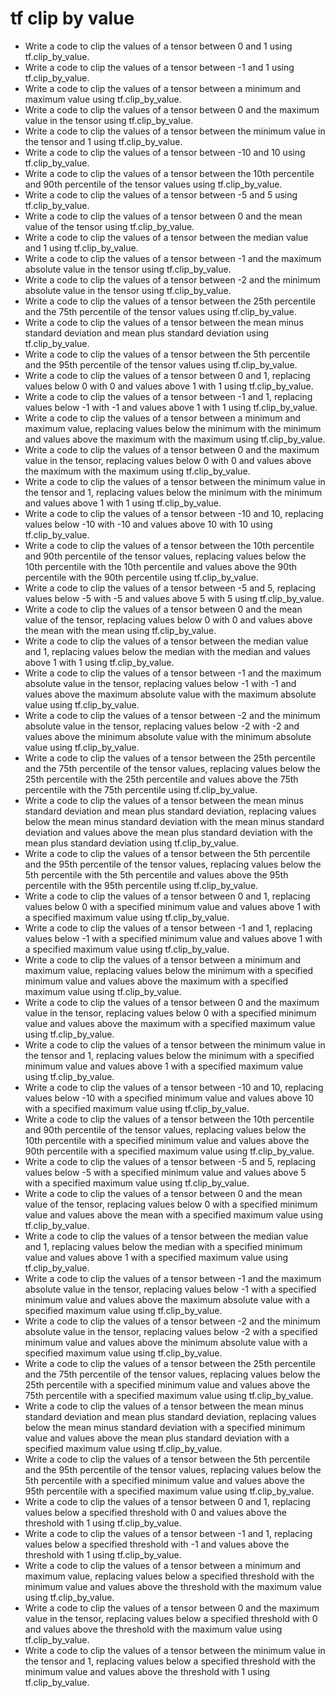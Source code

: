 # tf clip by value

- Write a code to clip the values of a tensor between 0 and 1 using tf.clip_by_value.
- Write a code to clip the values of a tensor between -1 and 1 using tf.clip_by_value.
- Write a code to clip the values of a tensor between a minimum and maximum value using tf.clip_by_value.
- Write a code to clip the values of a tensor between 0 and the maximum value in the tensor using tf.clip_by_value.
- Write a code to clip the values of a tensor between the minimum value in the tensor and 1 using tf.clip_by_value.
- Write a code to clip the values of a tensor between -10 and 10 using tf.clip_by_value.
- Write a code to clip the values of a tensor between the 10th percentile and 90th percentile of the tensor values using tf.clip_by_value.
- Write a code to clip the values of a tensor between -5 and 5 using tf.clip_by_value.
- Write a code to clip the values of a tensor between 0 and the mean value of the tensor using tf.clip_by_value.
- Write a code to clip the values of a tensor between the median value and 1 using tf.clip_by_value.
- Write a code to clip the values of a tensor between -1 and the maximum absolute value in the tensor using tf.clip_by_value.
- Write a code to clip the values of a tensor between -2 and the minimum absolute value in the tensor using tf.clip_by_value.
- Write a code to clip the values of a tensor between the 25th percentile and the 75th percentile of the tensor values using tf.clip_by_value.
- Write a code to clip the values of a tensor between the mean minus standard deviation and mean plus standard deviation using tf.clip_by_value.
- Write a code to clip the values of a tensor between the 5th percentile and the 95th percentile of the tensor values using tf.clip_by_value.
- Write a code to clip the values of a tensor between 0 and 1, replacing values below 0 with 0 and values above 1 with 1 using tf.clip_by_value.
- Write a code to clip the values of a tensor between -1 and 1, replacing values below -1 with -1 and values above 1 with 1 using tf.clip_by_value.
- Write a code to clip the values of a tensor between a minimum and maximum value, replacing values below the minimum with the minimum and values above the maximum with the maximum using tf.clip_by_value.
- Write a code to clip the values of a tensor between 0 and the maximum value in the tensor, replacing values below 0 with 0 and values above the maximum with the maximum using tf.clip_by_value.
- Write a code to clip the values of a tensor between the minimum value in the tensor and 1, replacing values below the minimum with the minimum and values above 1 with 1 using tf.clip_by_value.
- Write a code to clip the values of a tensor between -10 and 10, replacing values below -10 with -10 and values above 10 with 10 using tf.clip_by_value.
- Write a code to clip the values of a tensor between the 10th percentile and 90th percentile of the tensor values, replacing values below the 10th percentile with the 10th percentile and values above the 90th percentile with the 90th percentile using tf.clip_by_value.
- Write a code to clip the values of a tensor between -5 and 5, replacing values below -5 with -5 and values above 5 with 5 using tf.clip_by_value.
- Write a code to clip the values of a tensor between 0 and the mean value of the tensor, replacing values below 0 with 0 and values above the mean with the mean using tf.clip_by_value.
- Write a code to clip the values of a tensor between the median value and 1, replacing values below the median with the median and values above 1 with 1 using tf.clip_by_value.
- Write a code to clip the values of a tensor between -1 and the maximum absolute value in the tensor, replacing values below -1 with -1 and values above the maximum absolute value with the maximum absolute value using tf.clip_by_value.
- Write a code to clip the values of a tensor between -2 and the minimum absolute value in the tensor, replacing values below -2 with -2 and values above the minimum absolute value with the minimum absolute value using tf.clip_by_value.
- Write a code to clip the values of a tensor between the 25th percentile and the 75th percentile of the tensor values, replacing values below the 25th percentile with the 25th percentile and values above the 75th percentile with the 75th percentile using tf.clip_by_value.
- Write a code to clip the values of a tensor between the mean minus standard deviation and mean plus standard deviation, replacing values below the mean minus standard deviation with the mean minus standard deviation and values above the mean plus standard deviation with the mean plus standard deviation using tf.clip_by_value.
- Write a code to clip the values of a tensor between the 5th percentile and the 95th percentile of the tensor values, replacing values below the 5th percentile with the 5th percentile and values above the 95th percentile with the 95th percentile using tf.clip_by_value.
- Write a code to clip the values of a tensor between 0 and 1, replacing values below 0 with a specified minimum value and values above 1 with a specified maximum value using tf.clip_by_value.
- Write a code to clip the values of a tensor between -1 and 1, replacing values below -1 with a specified minimum value and values above 1 with a specified maximum value using tf.clip_by_value.
- Write a code to clip the values of a tensor between a minimum and maximum value, replacing values below the minimum with a specified minimum value and values above the maximum with a specified maximum value using tf.clip_by_value.
- Write a code to clip the values of a tensor between 0 and the maximum value in the tensor, replacing values below 0 with a specified minimum value and values above the maximum with a specified maximum value using tf.clip_by_value.
- Write a code to clip the values of a tensor between the minimum value in the tensor and 1, replacing values below the minimum with a specified minimum value and values above 1 with a specified maximum value using tf.clip_by_value.
- Write a code to clip the values of a tensor between -10 and 10, replacing values below -10 with a specified minimum value and values above 10 with a specified maximum value using tf.clip_by_value.
- Write a code to clip the values of a tensor between the 10th percentile and 90th percentile of the tensor values, replacing values below the 10th percentile with a specified minimum value and values above the 90th percentile with a specified maximum value using tf.clip_by_value.
- Write a code to clip the values of a tensor between -5 and 5, replacing values below -5 with a specified minimum value and values above 5 with a specified maximum value using tf.clip_by_value.
- Write a code to clip the values of a tensor between 0 and the mean value of the tensor, replacing values below 0 with a specified minimum value and values above the mean with a specified maximum value using tf.clip_by_value.
- Write a code to clip the values of a tensor between the median value and 1, replacing values below the median with a specified minimum value and values above 1 with a specified maximum value using tf.clip_by_value.
- Write a code to clip the values of a tensor between -1 and the maximum absolute value in the tensor, replacing values below -1 with a specified minimum value and values above the maximum absolute value with a specified maximum value using tf.clip_by_value.
- Write a code to clip the values of a tensor between -2 and the minimum absolute value in the tensor, replacing values below -2 with a specified minimum value and values above the minimum absolute value with a specified maximum value using tf.clip_by_value.
- Write a code to clip the values of a tensor between the 25th percentile and the 75th percentile of the tensor values, replacing values below the 25th percentile with a specified minimum value and values above the 75th percentile with a specified maximum value using tf.clip_by_value.
- Write a code to clip the values of a tensor between the mean minus standard deviation and mean plus standard deviation, replacing values below the mean minus standard deviation with a specified minimum value and values above the mean plus standard deviation with a specified maximum value using tf.clip_by_value.
- Write a code to clip the values of a tensor between the 5th percentile and the 95th percentile of the tensor values, replacing values below the 5th percentile with a specified minimum value and values above the 95th percentile with a specified maximum value using tf.clip_by_value.
- Write a code to clip the values of a tensor between 0 and 1, replacing values below a specified threshold with 0 and values above the threshold with 1 using tf.clip_by_value.
- Write a code to clip the values of a tensor between -1 and 1, replacing values below a specified threshold with -1 and values above the threshold with 1 using tf.clip_by_value.
- Write a code to clip the values of a tensor between a minimum and maximum value, replacing values below a specified threshold with the minimum value and values above the threshold with the maximum value using tf.clip_by_value.
- Write a code to clip the values of a tensor between 0 and the maximum value in the tensor, replacing values below a specified threshold with 0 and values above the threshold with the maximum value using tf.clip_by_value.
- Write a code to clip the values of a tensor between the minimum value in the tensor and 1, replacing values below a specified threshold with the minimum value and values above the threshold with 1 using tf.clip_by_value.